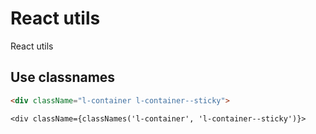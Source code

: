 # React utils

React utils

## Use classnames

```html
<div className="l-container l-container--sticky">
```
```
<div className={classNames('l-container', 'l-container--sticky')}>
```
